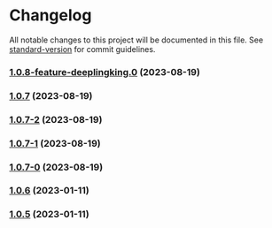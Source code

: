# Changelog

All notable changes to this project will be documented in this file. See [standard-version](https://github.com/conventional-changelog/standard-version) for commit guidelines.

### [1.0.8-feature-deeplingking.0](https://github.com/demokratie-live/desktop/compare/v1.0.7...v1.0.8-feature-deeplingking.0) (2023-08-19)

### [1.0.7](https://github.com/demokratie-live/desktop/compare/v1.0.6...v1.0.7) (2023-08-19)

### [1.0.7-2](https://github.com/demokratie-live/desktop/compare/v1.0.7-1...v1.0.7-2) (2023-08-19)

### [1.0.7-1](https://github.com/demokratie-live/desktop/compare/v1.0.7-0...v1.0.7-1) (2023-08-19)

### [1.0.7-0](https://github.com/demokratie-live/desktop/compare/v1.0.6...v1.0.7-0) (2023-08-19)

### [1.0.6](https://github.com/demokratie-live/desktop/compare/v1.0.5...v1.0.6) (2023-01-11)

### [1.0.5](https://github.com/demokratie-live/desktop/compare/v1.0.0...v1.0.5) (2023-01-11)

